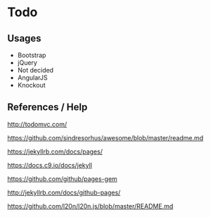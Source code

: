 # Todo
## Usages 
* Bootstrap
* jQuery
* Not decided
 * AngularJS
 * Knockout

## References / Help
http://todomvc.com/

https://github.com/sindresorhus/awesome/blob/master/readme.md

https://jekyllrb.com/docs/pages/

https://docs.c9.io/docs/jekyll

https://github.com/github/pages-gem

http://jekyllrb.com/docs/github-pages/

https://github.com/l20n/l20n.js/blob/master/README.md